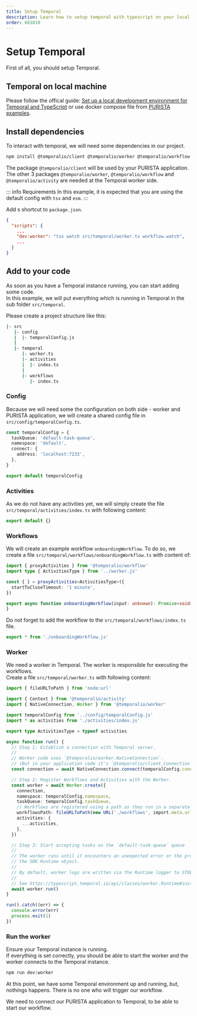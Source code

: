 ```yaml
---
title: Setup Temporal
description: Learn how to setup temporal with typescript on your local machine.
order: 601010
---
```


# Setup Temporal

First of all, you should setup Temporal.

## Temporal on local machine

Please follow the offical guide: [Set up a local development environment for Temporal and TypeScript](https://learn.temporal.io/getting_started/typescript/dev_environment/) or use docker compose file from [PURISTA examples](https://github.com/puristajs/purista/tree/master/examples/temporal).

## Install dependencies

To interact with temporal, we will need some dependencies in our project.

```bash
npm install @temporalio/client @temporalio/worker @temporalio/workflow @temporalio/activity
```

The package `@temporalio/client` will be used by your PURISTA application.  
The other 3 packages  `@temporalio/worker`, `@temporalio/workflow` and `@temporalio/activity` are needed at the Temporal worker side.

::: info Requirements
In this example, it is expected that you are using the default config with `tsx` and `esm`.
:::

Add s shortcut to `package.json`.

```json
{
  "scripts": {
    ...
    "dev:worker": "tsx watch src/temporal/worker.ts workflow.watch",
    ...
  }
}
```

## Add to your code

As soon as you have a Temporal instance running, you can start adding some code.  
In this example, we will put everything which is running in Temporal in the sub folder `src/temporal`.

Please create a project structure like this:

```bash
|- src
   |- config
   |  |- temporalConfig.js
   |
   |- temporal
      |- worker.ts
      |- activities
      |  |- index.ts
      |
      |- workflows
         |- index.ts
```

### Config

Because we will need some the configuration on both side - worker and PURISTA application, we will create a shared config file in `src/config/temporalConfig.ts`.  

```typescript
const temporalConfig = {
  taskQueue: 'default-task-queue',
  namespace: 'default',
  connect: {
    address: 'localhost:7233',
  },
}

export default temporalConfig
```

### Activities

As we do not have any activities yet, we will simply create the file `src/temporal/activities/index.ts` with following content:

```typescript
export default {}
```

### Workflows

We will create an example workflow `onboardingWorkflow`. To do so, we create a file `src/temporal/workflows/onboardingWorkflow.ts` with content of:

```typescript
import { proxyActivities } from '@temporalio/workflow'
import type { ActivitiesType } from '../worker.js'

const { } = proxyActivities<ActivitiesType>({
  startToCloseTimeout: '1 minute',
})

export async function onboardingWorkflow(input: unknown): Promise<void> {
}
```

Do not forget to add the workflow to the `src/temporal/workflows/index.ts` file.

```typescript
export * from './onboardingWorkflow.js'
```

### Worker

We need a worker in Temporal. The worker is responsible for executing the workflows.  
Create a file `src/temporal/worker.ts` with following content:

```typescript
import { fileURLToPath } from 'node:url'

import { Context } from '@temporalio/activity'
import { NativeConnection, Worker } from '@temporalio/worker'

import temporalConfig from '../config/temporalConfig.js'
import * as activities from './activities/index.js'

export type ActivitiesType = typeof activities

async function run() {
  // Step 1: Establish a connection with Temporal server.
  //
  // Worker code uses `@temporalio/worker.NativeConnection`.
  // (But in your application code it's `@temporalio/client.Connection`.)
  const connection = await NativeConnection.connect(temporalConfig.connect)

  // Step 2: Register Workflows and Activities with the Worker.
  const worker = await Worker.create({
    connection,
    namespace: temporalConfig.namespace,
    taskQueue: temporalConfig.taskQueue,
    // Workflows are registered using a path as they run in a separate JS context.
    workflowsPath: fileURLToPath(new URL('./workflows', import.meta.url)),
    activities: {
      ...activities,
    },
  })

  // Step 3: Start accepting tasks on the `default-task-queue` queue
  //
  // The worker runs until it encounters an unexpected error or the process receives a shutdown signal registered on
  // the SDK Runtime object.
  //
  // By default, worker logs are written via the Runtime logger to STDERR at INFO level.
  //
  // See https://typescript.temporal.io/api/classes/worker.Runtime#install to customize these defaults.
  await worker.run()
}

run().catch((err) => {
  console.error(err)
  process.exit(1)
})

```

### Run the worker

Ensure your Temporal instance is running.  
If everything is set correctly, you should be able to start the worker and the worker connects to the Temporal instance.

```bash
npm run dev:worker
```

At this point, we have some Temporal environment up and running, but, nothings happens.
There is no one who will trigger our workflow.

We need to connect our PURISTA application to Temporal, to be able to start our workflow.
